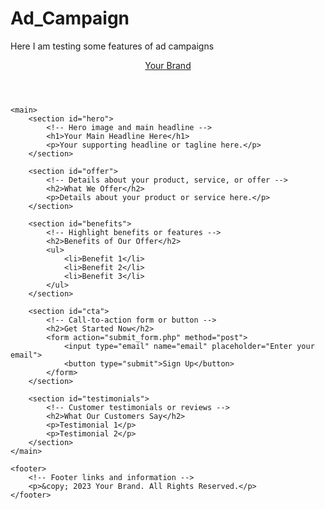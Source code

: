 # Ad_Campaign
Here I am testing some features of ad campaigns

<!DOCTYPE html>
<html>
<head>
    <title>Your Brand | Landing Page</title>
    <meta name="viewport" content="width=device-width, initial-scale=1">
    <link rel="stylesheet" type="text/css" href="styles.css">
</head>
<body>
    <header>
        <nav>
            <div id="logo">
                <!-- Your Brand Logo -->
                <a href="#">Your Brand</a>
            </div>
        </nav>
    </header>

    <main>
        <section id="hero">
            <!-- Hero image and main headline -->
            <h1>Your Main Headline Here</h1>
            <p>Your supporting headline or tagline here.</p>
        </section>

        <section id="offer">
            <!-- Details about your product, service, or offer -->
            <h2>What We Offer</h2>
            <p>Details about your product or service here.</p>
        </section>

        <section id="benefits">
            <!-- Highlight benefits or features -->
            <h2>Benefits of Our Offer</h2>
            <ul>
                <li>Benefit 1</li>
                <li>Benefit 2</li>
                <li>Benefit 3</li>
            </ul>
        </section>

        <section id="cta">
            <!-- Call-to-action form or button -->
            <h2>Get Started Now</h2>
            <form action="submit_form.php" method="post">
                <input type="email" name="email" placeholder="Enter your email">
                <button type="submit">Sign Up</button>
            </form>
        </section>

        <section id="testimonials">
            <!-- Customer testimonials or reviews -->
            <h2>What Our Customers Say</h2>
            <p>Testimonial 1</p>
            <p>Testimonial 2</p>
        </section>
    </main>

    <footer>
        <!-- Footer links and information -->
        <p>&copy; 2023 Your Brand. All Rights Reserved.</p>
    </footer>
</body>
</html>
